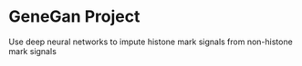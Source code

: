 # GeneGan Project
Use deep neural networks to impute histone mark signals from non-histone mark signals 
